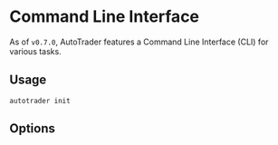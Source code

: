 # Command Line Interface

As of `v0.7.0`, AutoTrader features a Command Line Interface (CLI) for 
various tasks.


## Usage

```
autotrader init 
```


## Options



